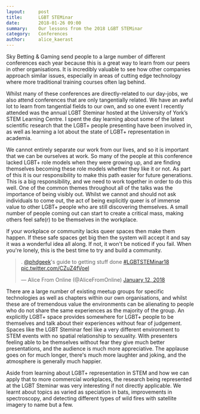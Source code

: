```yaml
---
layout:     post
title:      LGBT STEMinar
date:       2018-01-26 09:00
summary:    Our lessons from the 2018 LGBT STEMinar
category:   Conferences
author:     alice_kaerast
---
```


Sky Betting & Gaming send people to a large number of different conferences each year because this is a great way to learn from our peers in other organisations.  It is incredibly valuable to see how other companies approach similar issues, especially in areas of cutting edge technology where more traditional training courses often lag behind.

Whilst many of these conferences are directly-related to our day-jobs, we also attend conferences that are only tangentially related.  We have an awful lot to learn from tangential fields to our own, and so one event I recently attended was the annual LGBT Steminar hosted at the University of York’s STEM Learning Centre.  I spent the day learning about some of the latest scientific research that the LGBT+ people presenting have been involved in, as well as learning a lot about the state of LGBT+ representation in academia.

We cannot entirely separate our work from our lives, and so it is important that we can be ourselves at work.  So many of the people at this conference lacked LGBT+ role models when they were growing up, and are finding themselves becoming these role models whether they like it or not.  As part of this it is our responsibility to make this path easier for future generations.  This is a big responsibility, and we need to work together in order to do this well.  One of the common themes throughout all of the talks was the importance of being visibly out.  Whilst we cannot and should not ask individuals to come out, the act of being explicitly queer is of immense value to other LGBT+ people who are still discovering themselves.  A small number of people coming out can start to create a critical mass, making others feel safe(r) to be themselves in the workplace.

If your workplace or community lacks queer spaces then make them happen.  If these safe spaces get big then the system will accept it and say it was a wonderful idea all along.  If not, it won't be noticed if you fail.  When you're lonely, this is the best time to try and build a community.

<blockquote class="twitter-tweet" data-lang="en"><p lang="en" dir="ltr">. <a href="https://twitter.com/PhdGeek?ref_src=twsrc%5Etfw">@phdgeek</a>&#39;s guide to getting stuff done <a href="https://twitter.com/hashtag/LGBTSTEMinar18?src=hash&amp;ref_src=twsrc%5Etfw">#LGBTSTEMinar18</a> <a href="https://t.co/CZuZ4fVoel">pic.twitter.com/CZuZ4fVoel</a></p>&mdash; Alice From Online (@AliceFromOnline) <a href="https://twitter.com/AliceFromOnline/status/951758942270615552?ref_src=twsrc%5Etfw">January 12, 2018</a></blockquote>
<script async src="https://platform.twitter.com/widgets.js" charset="utf-8"></script>

There are a large number of existing meetup groups for specific technologies as well as chapters within our own organisations, and whilst these are of tremendous value the environments can be alienating to people who do not share the same experiences as the majority of the group.  An explicitly LGBT+ space provides somewhere for LGBT+ people to be themselves and talk about their experiences without fear of judgement.  Spaces like the LGBT Steminar feel like a very different environment to STEM events with no spatial relationship to sexuality.  With presenters feeling able to be themselves without fear they give much better presentations, and the audience is much more appreciative.  The applause goes on for much longer, there's much more laughter and joking, and the atmosphere is generally much happier.

Aside from learning about LGBT+ representation in STEM and how we can apply that to more commercial workplaces, the research being represented at the LGBT Steminar was very interesting if not directly applicable.  We learnt about topics as varied as speciation in bats, improvements in spectroscopy, and detecting different types of wild fires with satellite imagery to name but a few.
